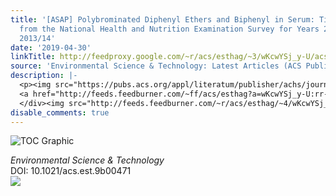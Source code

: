 ```yaml
---
title: '[ASAP] Polybrominated Diphenyl Ethers and Biphenyl in Serum: Time Trend Study
  from the National Health and Nutrition Examination Survey for Years 2005/06 through
  2013/14'
date: '2019-04-30'
linkTitle: http://feedproxy.google.com/~r/acs/esthag/~3/wKcwYSj_y-U/acs.est.9b00471
source: 'Environmental Science & Technology: Latest Articles (ACS Publications)'
description: |-
  <p><img src="https://pubs.acs.org/appl/literatum/publisher/achs/journals/content/esthag/0/esthag.ahead-of-print/acs.est.9b00471/20190430/images/medium/es-2019-004716_0005.gif" alt="TOC Graphic"/></p><div><cite>Environmental Science & Technology</cite></div><div>DOI: 10.1021/acs.est.9b00471</div><div class="feedflare">
  <a href="http://feeds.feedburner.com/~ff/acs/esthag?a=wKcwYSj_y-U:rr-uh7h2jmw:yIl2AUoC8zA"><img src="http://feeds.feedburner.com/~ff/acs/esthag?d=yIl2AUoC8zA" border="0"></img></a>
  </div><img src="http://feeds.feedburner.com/~r/acs/esthag/~4/wKcwYSj_y-U" height="1" width="1" ...
disable_comments: true
---
```

<p><img src="https://pubs.acs.org/appl/literatum/publisher/achs/journals/content/esthag/0/esthag.ahead-of-print/acs.est.9b00471/20190430/images/medium/es-2019-004716_0005.gif" alt="TOC Graphic"/></p><div><cite>Environmental Science & Technology</cite></div><div>DOI: 10.1021/acs.est.9b00471</div><div class="feedflare">
<a href="http://feeds.feedburner.com/~ff/acs/esthag?a=wKcwYSj_y-U:rr-uh7h2jmw:yIl2AUoC8zA"><img src="http://feeds.feedburner.com/~ff/acs/esthag?d=yIl2AUoC8zA" border="0"></img></a>
</div><img src="http://feeds.feedburner.com/~r/acs/esthag/~4/wKcwYSj_y-U" height="1" width="1" ...